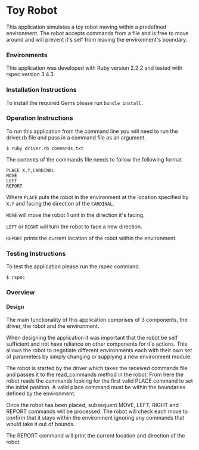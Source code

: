 # Toy Robot
This application simulates a toy robot moving within a predefined environment. The robot accepts commands from a file and is free to move around and will prevent it's self from leaving the environment's boundary.

### Environments
This application was developed with Ruby version 2.2.2 and tested with rspec version 3.4.3.

### Installation Instructions
To install the required Gems please run `bundle install`.

### Operation Instructions
To run this application from the command line you will need to run the driver.rb file and pass in a command file as an argument.

`$ ruby driver.rb commands.txt`

The contents of the commands file needs to follow the following format

```
PLACE X,Y,CARDINAL
MOVE
LEFT
REPORT
```
Where `PLACE` puts the robot in the environment at the location specified by `X,Y` and facing the direction of the `CARDINAL`.

`MOVE` will move the robot 1 unit in the direction it's facing.

`LEFT` or `RIGHT` will turn the robot to face a new direction.

`REPORT` prints the current location of the robot within the environment.

### Testing Instructions
To test the application please run the rspec command.

`$ rspec`


### Overview
#### Design
The main functionality of this application comprises of 3 components, the driver, the robot and the environment.

When designing the application it was important that the robot be self sufficient and not have reliance on other components for it's actions. This allows the robot to negotiate different environments each with their own set of parameters by simply changing or supplying a new environment module.

The robot is started by the driver which takes the received commands file and passes it to the read_commands method in the robot. From here the robot  reads the commands looking for the first valid PLACE command to set the initial position. A valid place command must be within the boundaries defined by the environment.

Once the robot has been placed, subsequent MOVE, LEFT, RIGHT and REPORT commands will be processed. The robot will check each move to confirm that it stays within the environment ignoring any commands that would take it out of bounds.

The REPORT command will print the current location and direction of the robot.

